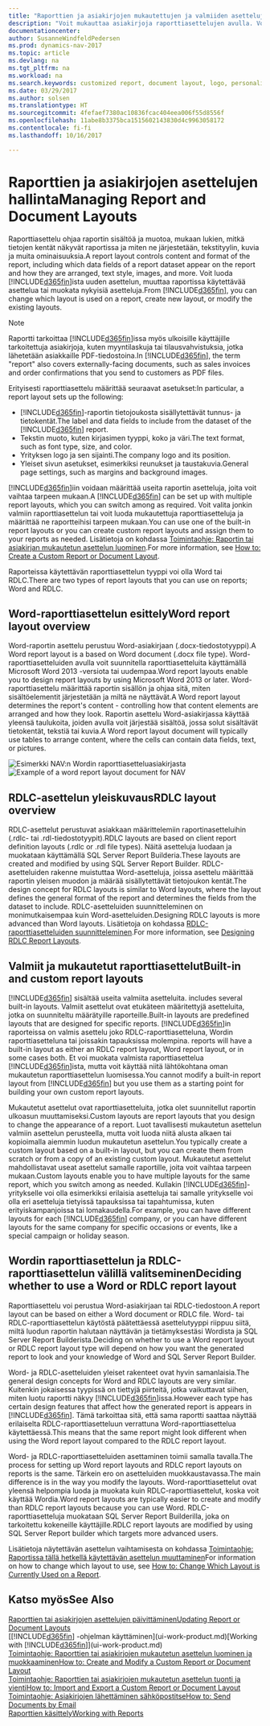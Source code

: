 ```yaml
---
title: "Raporttien ja asiakirjojen mukautettujen ja valmiiden asettelujen käyttäminen"
description: "Voit mukauttaa asiakirjoja raporttiasettelujen avulla. Voit muokata tällä tavoin asiakkaille lähetettävien PDF-tiedostojen fonttia, logoa tai sivuasetuksia."
documentationcenter: 
author: SusanneWindfeldPedersen
ms.prod: dynamics-nav-2017
ms.topic: article
ms.devlang: na
ms.tgt_pltfrm: na
ms.workload: na
ms.search.keywords: customized report, document layout, logo, personalize
ms.date: 03/29/2017
ms.author: solsen
ms.translationtype: HT
ms.sourcegitcommit: 4fefaef7380ac10836fcac404eea006f55d8556f
ms.openlocfilehash: 11abe8b3375bca1515602143830d4c9963058172
ms.contentlocale: fi-fi
ms.lasthandoff: 10/16/2017

---
```

# <a name="managing-report-and-document-layouts"></a><span data-ttu-id="a50d7-103">Raporttien ja asiakirjojen asettelujen hallinta</span><span class="sxs-lookup"><span data-stu-id="a50d7-103">Managing Report and Document Layouts</span></span>
<span data-ttu-id="a50d7-104">Raporttiasettelu ohjaa raportin sisältöä ja muotoa, mukaan lukien, mitkä tietojen kentät näkyvät raportissa ja miten ne järjestetään, tekstityylin, kuvia ja muita ominaisuuksia.</span><span class="sxs-lookup"><span data-stu-id="a50d7-104">A report layout controls content and format of the report, including which data fields of a report dataset appear on the report and how they are arranged, text style, images, and more.</span></span> <span data-ttu-id="a50d7-105">Voit luoda [!INCLUDE[d365fin](includes/d365fin_md.md)]ista uuden asettelun, muuttaa raportissa käytettävää asettelua tai muokata nykyisiä asetteluja.</span><span class="sxs-lookup"><span data-stu-id="a50d7-105">From [!INCLUDE[d365fin](includes/d365fin_md.md)], you can change which layout is used on a report, create new layout, or modify the existing layouts.</span></span>

> [!NOTE]  
>   <span data-ttu-id="a50d7-106">Raportti tarkoittaa [!INCLUDE[d365fin](includes/d365fin_md.md)]issa myös ulkoisille käyttäjille tarkoitettuja asiakirjoja, kuten myyntilaskuja tai tilausvahvistuksia, jotka lähetetään asiakkaille PDF-tiedostoina.</span><span class="sxs-lookup"><span data-stu-id="a50d7-106">In [!INCLUDE[d365fin](includes/d365fin_md.md)], the term "report" also covers externally-facing documents, such as sales invoices and order confirmations that you send to customers as PDF files.</span></span>

<span data-ttu-id="a50d7-107">Erityisesti raporttiasettelu määrittää seuraavat asetukset:</span><span class="sxs-lookup"><span data-stu-id="a50d7-107">In particular, a report layout sets up the following:</span></span>

* <span data-ttu-id="a50d7-108">[!INCLUDE[d365fin](includes/d365fin_md.md)]-raportin tietojoukosta sisällytettävät tunnus- ja tietokentät.</span><span class="sxs-lookup"><span data-stu-id="a50d7-108">The label and data fields to include from the dataset of the [!INCLUDE[d365fin](includes/d365fin_md.md)] report.</span></span>
* <span data-ttu-id="a50d7-109">Tekstin muoto, kuten kirjasimen tyyppi, koko ja väri.</span><span class="sxs-lookup"><span data-stu-id="a50d7-109">The text format, such as font type, size, and color.</span></span>
* <span data-ttu-id="a50d7-110">Yrityksen logo ja sen sijainti.</span><span class="sxs-lookup"><span data-stu-id="a50d7-110">The company logo and its position.</span></span>
* <span data-ttu-id="a50d7-111">Yleiset sivun asetukset, esimerkiksi reunukset ja taustakuvia.</span><span class="sxs-lookup"><span data-stu-id="a50d7-111">General page settings, such as margins and background images.</span></span>

<span data-ttu-id="a50d7-112">[!INCLUDE[d365fin](includes/d365fin_md.md)]iin voidaan määrittää useita raportin asetteluja, joita voit vaihtaa tarpeen mukaan.</span><span class="sxs-lookup"><span data-stu-id="a50d7-112">A [!INCLUDE[d365fin](includes/d365fin_md.md)] can be set up with multiple report layouts, which you can switch among as required.</span></span> <span data-ttu-id="a50d7-113">Voit valita jonkin valmiin raporttiasettelun tai voit luoda mukautettuja raporttiasetteluja ja määrittää ne raportteihisi tarpeen mukaan.</span><span class="sxs-lookup"><span data-stu-id="a50d7-113">You can use one of the built-in report layouts or you can create custom report layouts and assign them to your reports as needed.</span></span> <span data-ttu-id="a50d7-114">Lisätietoja on kohdassa [Toimintaohje: Raportin tai asiakirjan mukautetun asettelun luominen](ui-how-create-custom-report-layout.md).</span><span class="sxs-lookup"><span data-stu-id="a50d7-114">For more information, see [How to: Create a Custom Report or Document Layout](ui-how-create-custom-report-layout.md).</span></span>

<span data-ttu-id="a50d7-115">Raporteissa käytettävän raporttiasettelun tyyppi voi olla Word tai RDLC.</span><span class="sxs-lookup"><span data-stu-id="a50d7-115">There are two types of report layouts that you can use on reports; Word and RDLC.</span></span>

## <a name="word-report-layout-overview"></a><span data-ttu-id="a50d7-116">Word-raporttiasettelun esittely</span><span class="sxs-lookup"><span data-stu-id="a50d7-116">Word report layout overview</span></span>
<span data-ttu-id="a50d7-117">Word-raportin asettelu perustuu Word-asiakirjaan (.docx-tiedostotyyppi).</span><span class="sxs-lookup"><span data-stu-id="a50d7-117">A Word report layout is a based on Word document (.docx file type).</span></span> <span data-ttu-id="a50d7-118">Word-raporttiasetteluiden avulla voit suunnitella raporttiasetteluita käyttämällä Microsoft Word 2013 -versiota tai uudempaa.</span><span class="sxs-lookup"><span data-stu-id="a50d7-118">Word report layouts enable you to design report layouts by using Microsoft Word 2013 or later.</span></span> <span data-ttu-id="a50d7-119">Word-raporttiasettelu määrittää raportin sisällön ja ohjaa sitä, miten sisältöelementit järjestetään ja miltä ne näyttävät.</span><span class="sxs-lookup"><span data-stu-id="a50d7-119">A Word report layout determines the report's content - controlling how that content elements are arranged and how they look.</span></span> <span data-ttu-id="a50d7-120">Raportin asettelu Word-asiakirjassa käyttää yleensä taulukoita, joiden avulla voit järjestää sisältöä, jossa solut sisältävät tietokentät, tekstiä tai kuvia.</span><span class="sxs-lookup"><span data-stu-id="a50d7-120">A Word report layout document will typically use tables to arrange content, where the cells can contain data fields, text, or pictures.</span></span>

 <span data-ttu-id="a50d7-121">![Esimerkki NAV:n Wordin raporttiasetteluasiakirjasta](media/nav_wordreportlayout_edit_in_word_example.png "NAV_WordReportLayout_Edit_In_Word_Example")</span><span class="sxs-lookup"><span data-stu-id="a50d7-121">![Example of a word report layout document for NAV](media/nav_wordreportlayout_edit_in_word_example.png "NAV_WordReportLayout_Edit_In_Word_Example")</span></span>  

## <a name="rdlc-layout-overview"></a><span data-ttu-id="a50d7-122">RDLC-asettelun yleiskuvaus</span><span class="sxs-lookup"><span data-stu-id="a50d7-122">RDLC layout overview</span></span>
<span data-ttu-id="a50d7-123">RDLC-asettelut perustuvat asiakkaan määrittelemiin raportinasetteluihin (.rdlc- tai .rdl-tiedostotyypit).</span><span class="sxs-lookup"><span data-stu-id="a50d7-123">RDLC layouts are based on client report definition layouts (.rdlc or .rdl file types).</span></span> <span data-ttu-id="a50d7-124">Näitä asetteluja luodaan ja muokataan käyttämällä SQL Server Report Builderia.</span><span class="sxs-lookup"><span data-stu-id="a50d7-124">These layouts are created and modified by using SQL Server Report Builder.</span></span> <span data-ttu-id="a50d7-125">RDLC-asetteluiden rakenne muistuttaa Word-asetteluja, joissa asettelu määrittää raportin yleisen muodon ja määrää sisällytettävät tietojoukon kentät.</span><span class="sxs-lookup"><span data-stu-id="a50d7-125">The design concept for RDLC layouts is similar to Word layouts, where the layout defines the general format of the report and determines the fields from the dataset to include.</span></span> <span data-ttu-id="a50d7-126">RDLC-asetteluiden suunnitteleminen on monimutkaisempaa kuin Word-asetteluiden.</span><span class="sxs-lookup"><span data-stu-id="a50d7-126">Designing RDLC layouts is more advanced than Word layouts.</span></span> <span data-ttu-id="a50d7-127">Lisätietoja on kohdassa [RDLC-raporttiasetteluiden suunnitteleminen](https://msdn.microsoft.com/en-us/dynamics-nav/designing-rdlc-report-layouts).</span><span class="sxs-lookup"><span data-stu-id="a50d7-127">For more information, see [Designing RDLC Report Layouts](https://msdn.microsoft.com/en-us/dynamics-nav/designing-rdlc-report-layouts).</span></span>

## <a name="built-in-and-custom-report-layouts"></a><span data-ttu-id="a50d7-128">Valmiit ja mukautetut raporttiasettelut</span><span class="sxs-lookup"><span data-stu-id="a50d7-128">Built-in and custom report layouts</span></span>
[!INCLUDE[d365fin](includes/d365fin_md.md)]<span data-ttu-id="a50d7-129"> sisältää useita valmiita asetteluita.</span><span class="sxs-lookup"><span data-stu-id="a50d7-129"> includes several built-in layouts.</span></span> <span data-ttu-id="a50d7-130">Valmiit asettelut ovat etukäteen määritettyjä asetteluita, jotka on suunniteltu määrätyille raporteille.</span><span class="sxs-lookup"><span data-stu-id="a50d7-130">Built-in layouts are predefined layouts that are designed for specific reports.</span></span> [!INCLUDE[d365fin](includes/d365fin_md.md)]<span data-ttu-id="a50d7-131">in raporteissa on valmis asettelu joko RDLC-raporttiasetteluna, Wordin raporttiasetteluna tai joissakin tapauksissa molempina.</span><span class="sxs-lookup"><span data-stu-id="a50d7-131"> reports will have a built-in layout as either an RDLC report layout, Word report layout, or in some cases both.</span></span> <span data-ttu-id="a50d7-132">Et voi muokata valmista raporttiasettelua [!INCLUDE[d365fin](includes/d365fin_md.md)]ista, mutta voit käyttää niitä lähtökohtana oman mukautetun raporttiasettelun luomisessa.</span><span class="sxs-lookup"><span data-stu-id="a50d7-132">You cannot modify a built-in report layout from [!INCLUDE[d365fin](includes/d365fin_md.md)] but you use them as a starting point for building your own custom report layouts.</span></span>

<span data-ttu-id="a50d7-133">Mukautetut asettelut ovat raporttiasetteluita, jotka olet suunnitellut raportin ulkoasun muuttamiseksi.</span><span class="sxs-lookup"><span data-stu-id="a50d7-133">Custom layouts are report layouts that you design to change the appearance of a report.</span></span> <span data-ttu-id="a50d7-134">Luot tavallisesti mukautetun asettelun valmiin asettelun perusteella, mutta voit luoda niitä alusta alkaen tai kopioimalla aiemmin luodun mukautetun asettelun.</span><span class="sxs-lookup"><span data-stu-id="a50d7-134">You typically create a custom layout based on a built-in layout, but you can create them from scratch or from a copy of an existing custom layout.</span></span> <span data-ttu-id="a50d7-135">Mukautetut asettelut mahdollistavat useat asettelut samalle raportille, joita voit vaihtaa tarpeen mukaan.</span><span class="sxs-lookup"><span data-stu-id="a50d7-135">Custom layouts enable you to have multiple layouts for the same report, which you switch among as needed.</span></span> <span data-ttu-id="a50d7-136">Kullakin [!INCLUDE[d365fin](includes/d365fin_md.md)]-yritykselle voi olla esimerkiksi erilaisia asetteluja tai samalle yritykselle voi olla eri asetteluja tietyissä tapauksissa tai tapahtumissa, kuten erityiskampanjoissa tai lomakaudella.</span><span class="sxs-lookup"><span data-stu-id="a50d7-136">For example, you can have different layouts for each [!INCLUDE[d365fin](includes/d365fin_md.md)] company, or you can have different layouts for the same company for specific occasions or events, like a special campaign or holiday season.</span></span>

## <a name="deciding-whether-to-use-a-word-or-rdlc-report-layout"></a><span data-ttu-id="a50d7-137">Wordin raporttiasettelun ja RDLC-raporttiasettelun välillä valitseminen</span><span class="sxs-lookup"><span data-stu-id="a50d7-137">Deciding whether to use a Word or RDLC report layout</span></span>
<span data-ttu-id="a50d7-138">Raporttiasettelu voi perustua Word-asiakirjaan tai RDLC-tiedostoon.</span><span class="sxs-lookup"><span data-stu-id="a50d7-138">A report layout can be based on either a Word document or RDLC file.</span></span> <span data-ttu-id="a50d7-139">Word- tai RDLC-raporttiasettelun käytöstä päätettäessä asettelutyyppi riippuu siitä, miltä luodun raportin halutaan näyttävän ja tietämyksestäsi Wordista ja SQL Server Report Builderista.</span><span class="sxs-lookup"><span data-stu-id="a50d7-139">Deciding on whether to use a Word report layout or RDLC report layout type will depend on how you want the generated report to look and your knowledge of Word and SQL Server Report Builder.</span></span>

<span data-ttu-id="a50d7-140">Word- ja RDLC-asetteluiden yleiset rakenteet ovat hyvin samanlaisia.</span><span class="sxs-lookup"><span data-stu-id="a50d7-140">The general design concepts for Word and RDLC layouts are very similar.</span></span> <span data-ttu-id="a50d7-141">Kuitenkin jokaisessa tyypissä on tiettyjä piirteitä, jotka vaikuttavat siihen, miten luotu raportti näkyy [!INCLUDE[d365fin](includes/d365fin_md.md)]issa.</span><span class="sxs-lookup"><span data-stu-id="a50d7-141">However each type has certain design features that affect how the generated report is appears in [!INCLUDE[d365fin](includes/d365fin_md.md)].</span></span> <span data-ttu-id="a50d7-142">Tämä tarkoittaa sitä, että sama raportti saattaa näyttää erilaiselta RDLC-raporttiasetteluun verrattuna Word-raporttiasettelua käytettäessä.</span><span class="sxs-lookup"><span data-stu-id="a50d7-142">This means that the same report might look different when using the Word report layout compared to the RDLC report layout.</span></span>

<span data-ttu-id="a50d7-143">Word- ja RDLC-raporttiasetteluiden asettaminen toimii samalla tavalla.</span><span class="sxs-lookup"><span data-stu-id="a50d7-143">The process for setting up Word report layouts and RDLC report layouts on reports is the same.</span></span> <span data-ttu-id="a50d7-144">Tärkein ero on asetteluiden muokkaustavassa.</span><span class="sxs-lookup"><span data-stu-id="a50d7-144">The main difference is in the way you modify the layouts.</span></span> <span data-ttu-id="a50d7-145">Word-raporttiasettelut ovat yleensä helpompia luoda ja muokata kuin RDLC-raporttiasettelut, koska voit käyttää Wordia.</span><span class="sxs-lookup"><span data-stu-id="a50d7-145">Word report layouts are typically easier to create and modify than RDLC report layouts because you can use Word.</span></span> <span data-ttu-id="a50d7-146">RDLC-raporttiasetteluja muokataan SQL Server Report Builderilla, joka on tarkoitettu kokeneille käyttäjille.</span><span class="sxs-lookup"><span data-stu-id="a50d7-146">RDLC report layouts are modified by using SQL Server Report builder which targets more advanced users.</span></span>

<span data-ttu-id="a50d7-147">Lisätietoja näytettävän asettelun vaihtamisesta on kohdassa [Toimintaohje: Raportissa tällä hetkellä käytettävän asettelun muuttaminen](ui-how-change-layout-currently-used-report.md)</span><span class="sxs-lookup"><span data-stu-id="a50d7-147">For information on how to change which layout to use, see [How to: Change Which Layout is Currently Used on a Report](ui-how-change-layout-currently-used-report.md).</span></span>

## <a name="see-also"></a><span data-ttu-id="a50d7-148">Katso myös</span><span class="sxs-lookup"><span data-stu-id="a50d7-148">See Also</span></span>
[<span data-ttu-id="a50d7-149">Raporttien tai asiakirjojen asettelujen päivittäminen</span><span class="sxs-lookup"><span data-stu-id="a50d7-149">Updating Report or Document Layouts</span></span>](ui-update-report-layouts.md)  
<span data-ttu-id="a50d7-150">[[!INCLUDE[d365fin](includes/d365fin_md.md)] -ohjelman käyttäminen](ui-work-product.md)</span><span class="sxs-lookup"><span data-stu-id="a50d7-150">[Working with [!INCLUDE[d365fin](includes/d365fin_md.md)]](ui-work-product.md)</span></span>  
[<span data-ttu-id="a50d7-151">Toimintaohje: Raporttien tai asiakirjojen mukautetun asettelun luominen ja muokkaaminen</span><span class="sxs-lookup"><span data-stu-id="a50d7-151">How to: Create and Modify a Custom Report or Document Layout</span></span>](ui-how-create-custom-report-layout.md)  
[<span data-ttu-id="a50d7-152">Toimintaohje: Raporttien tai asiakirjojen mukautetun asettelun tuonti ja vienti</span><span class="sxs-lookup"><span data-stu-id="a50d7-152">How to: Import and Export a Custom Report or Document Layout</span></span>](ui-how-import-and-export-report-layout.md)  
[<span data-ttu-id="a50d7-153">Toimintaohje: Asiakirjojen lähettäminen sähköpostitse</span><span class="sxs-lookup"><span data-stu-id="a50d7-153">How to: Send Documents by Email</span></span>](ui-how-send-documents-email.md)  
[<span data-ttu-id="a50d7-154">Raporttien käsittely</span><span class="sxs-lookup"><span data-stu-id="a50d7-154">Working with Reports</span></span>](ui-work-report.md)  


